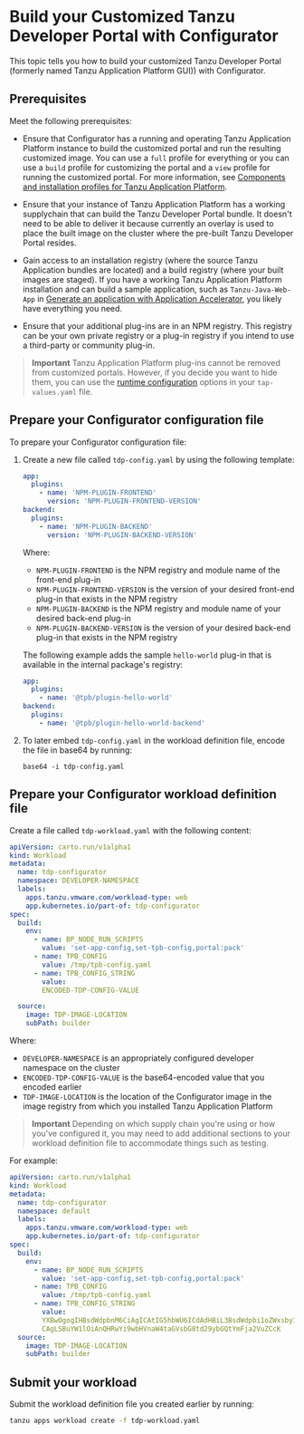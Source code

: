 # Build your Customized Tanzu Developer Portal with Configurator

This topic tells you how to build your customized Tanzu Developer Portal
(formerly named Tanzu Application Platform GUI)) with Configurator.

## <a id="prereqs"></a> Prerequisites

Meet the following prerequisites:

- Ensure that Configurator has a running and operating Tanzu Application Platform instance to build
  the customized portal and run the resulting customized image. You can use a `full` profile for
  everything or you can use a `build` profile for customizing the portal and a `view` profile for
  running the customized portal. For more information, see
  [Components and installation profiles for Tanzu Application Platform](../../about-package-profiles.hbs.md).

- Ensure that your instance of Tanzu Application Platform has a working supplychain that can build the
  Tanzu Developer Portal bundle. It doesn't need to be able to deliver it because currently
  an overlay is used to place the built image on the cluster where the pre-built Tanzu Developer
  Portal resides.

- Gain access to an installation registry (where the source Tanzu Application bundles are
  located) and a build registry (where your built images are staged). If you have a working
  Tanzu Application Platform installation and can build a sample application, such as
  `Tanzu-Java-Web-App` in
  [Generate an application with Application Accelerator](../../getting-started/generate-first-app.hbs.md),
  you likely have everything you need.

- Ensure that your additional plug-ins are in an NPM registry. This registry can be your own
  private registry or a plug-in registry if you intend to use a third-party or community plug-in.

> **Important** Tanzu Application Platform plug-ins cannot be removed from customized portals.
> However, if you decide you want to hide them, you can use the
> [runtime configuration](concepts.hbs.md#runtime) options in your `tap-values.yaml` file.

## <a id="prep-config-file"></a> Prepare your Configurator configuration file

To prepare your Configurator configuration file:

1. Create a new file called `tdp-config.yaml` by using the following template:

    ```yaml
    app:
      plugins:
        - name: 'NPM-PLUGIN-FRONTEND'
          version: 'NPM-PLUGIN-FRONTEND-VERSION'
    backend:
      plugins:
        - name: 'NPM-PLUGIN-BACKEND'
          version: 'NPM-PLUGIN-BACKEND-VERSION'
    ```

    Where:

    - `NPM-PLUGIN-FRONTEND` is the NPM registry and module name of the front-end plug-in
    - `NPM-PLUGIN-FRONTEND-VERSION` is the version of your desired front-end plug-in that exists in
      the NPM registry
    - `NPM-PLUGIN-BACKEND` is the NPM registry and module name of your desired back-end plug-in
    - `NPM-PLUGIN-BACKEND-VERSION` is the version of your desired back-end plug-in that exists in the
      NPM registry

    The following example adds the sample `hello-world` plug-in that is available in the internal
    package's registry:

    ```yaml
    app:
      plugins:
        - name: '@tpb/plugin-hello-world'
    backend:
      plugins:
        - name: '@tpb/plugin-hello-world-backend'
    ```

2. To later embed `tdp-config.yaml` in the workload definition file, encode the file in base64 by
   running:

   ```console
   base64 -i tdp-config.yaml
   ```

## <a id="prep-def-file"></a> Prepare your Configurator workload definition file

Create a file called `tdp-workload.yaml` with the following content:

```yaml
apiVersion: carto.run/v1alpha1
kind: Workload
metadata:
  name: tdp-configurator
  namespace: DEVELOPER-NAMESPACE
  labels:
    apps.tanzu.vmware.com/workload-type: web
    app.kubernetes.io/part-of: tdp-configurator
spec:
  build:
    env:
      - name: BP_NODE_RUN_SCRIPTS
        value: 'set-app-config,set-tpb-config,portal:pack'
      - name: TPB_CONFIG
        value: /tmp/tpb-config.yaml
      - name: TPB_CONFIG_STRING
        value:
        ENCODED-TDP-CONFIG-VALUE

  source:
    image: TDP-IMAGE-LOCATION
    subPath: builder
```

Where:

- `DEVELOPER-NAMESPACE` is an appropriately configured developer namespace on the cluster
- `ENCODED-TDP-CONFIG-VALUE` is the base64-encoded value that you encoded earlier
- `TDP-IMAGE-LOCATION` is the location of the Configurator image in the image
  registry from which you installed Tanzu Application Platform

> **Important** Depending on which supply chain you're using or how you've configured it, you may
> need to add additional sections to your workload definition file to accommodate things such as
> testing.

For example:

```yaml
apiVersion: carto.run/v1alpha1
kind: Workload
metadata:
  name: tdp-configurator
  namespace: default
  labels:
    apps.tanzu.vmware.com/workload-type: web
    app.kubernetes.io/part-of: tdp-configurator
spec:
  build:
    env:
      - name: BP_NODE_RUN_SCRIPTS
        value: 'set-app-config,set-tpb-config,portal:pack'
      - name: TPB_CONFIG
        value: /tmp/tpb-config.yaml
      - name: TPB_CONFIG_STRING
        value:
        YXBwOgogIHBsdWdpbnM6CiAgICAtIG5hbWU6ICdAdHBiL3BsdWdpbi1oZWxsby13b3JsZCcKYmFja2VuZDoKICBwbHVnaW5zOgogI
        CAgLSBuYW1lOiAnQHRwYi9wbHVnaW4taGVsbG8td29ybGQtYmFja2VuZCcK
  source:
    image: TDP-IMAGE-LOCATION
    subPath: builder
```

## Submit your workload

Submit the workload definition file you created earlier by running:

```bash
tanzu apps workload create -f tdp-workload.yaml
```
